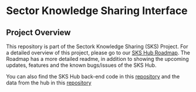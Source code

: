 # Sector Knowledge Sharing Interface

## Project Overview
This repository is part of the Sectork Knowledge Sharing (SKS) Project. For a detailed overview of this project, please go to our [SKS Hub Roadmap](https://github.com/orgs/ajah/projects/4). The Roadmap has a more detailed readme, in addition to showing the upcoming updates, features and the known bugs/issues of the SKS Hub.

You can also find the SKS Hub back-end code in this [repository](https://github.com/ajah/sks-server) and the data from the hub in this [repository](https://github.com/ajah/skshub-data)
